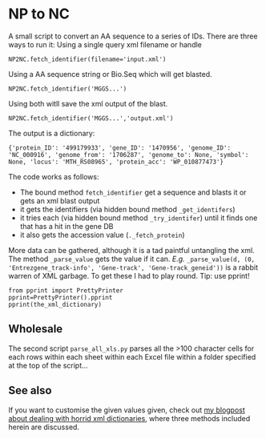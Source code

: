 # NP to NC

A small script to convert an AA sequence to a series of IDs. There are three ways to run it:
Using a single query xml filename or handle

    NP2NC.fetch_identifier(filename='input.xml')

Using a AA sequence string or Bio.Seq which will get blasted.

    NP2NC.fetch_identifier('MGGS...')
    
Using both witll save the xml output of the blast. 

    NP2NC.fetch_identifier('MGGS...','output.xml')
    
The output is a dictionary:

    {'protein_ID': '499179933', 'gene_ID': '1470956', 'genome_ID': 'NC_000916', 'genome_from': '1706287', 'genome_to': None, 'symbol': None, 'locus': 'MTH_RS08965', 'protein_acc': 'WP_010877473'}
    
The code works as follows:

* The bound method `fetch_identifier` get a sequence and blasts it or gets an xml blast output
* it gets the identifiers (via hidden bound method `_get_identifers`)
* it tries each (via hidden bound method `_try_identifer`) until it finds one that has a hit in the gene DB
* it also gets the accession value (`._fetch_protein`)

More data can be gathered, although it is a tad paintful untangling the xml.
The method `_parse_value` gets the value if it can. _E.g._ `_parse_value(d, (0, 'Entrezgene_track-info', 'Gene-track', 'Gene-track_geneid'))` is a rabbit warren of XML garbage.
To get these I had to play round. Tip: use pprint!

    from pprint import PrettyPrinter
    pprint=PrettyPrinter().pprint
    pprint(the_xml_dictionary)
    
## Wholesale
The second script `parse_all_xls.py` parses all the >100 character cells for each rows within each sheet within each Excel file within a folder specified at the top of the script...

## See also
If you want to customise the given values given, check out [my blogpost about dealing with horrid xml dictionaries](https://blog.matteoferla.com/2018/12/how-to-deal-with-horrid-xml.html), where three methods included herein are discussed.
